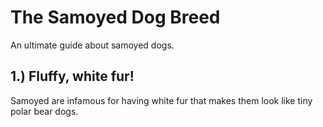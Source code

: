 # The Samoyed Dog Breed 
An ultimate guide about samoyed dogs.
  
## 1.) Fluffy, white fur!
  
 Samoyed are infamous for having white fur that makes them look like tiny polar bear dogs. 


